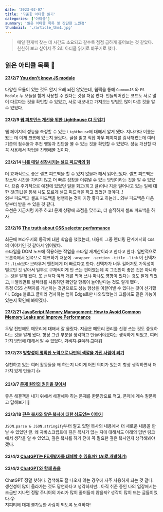 ```yaml
---
date: '2023-02-07'
title: '꾸준한 아티클 읽기'
categories: ['아티클']
summary: '읽은 아티클 목록 및 간단한 느낀점'
thumbnail: './article_thm1.jpg'
---
```


> 매일 한개씩 찾는 데 시간도 소요되고 갈수록 점점 급하게 훑어보는 것 같았다.<br />
> 찬찬히 보고 싶어서 주 2회 아티클 읽기로 바꾸기로 했다.

## 읽은 아티클 목록 📰

#### 23/2/7 [You don't know JS module](https://ui.toast.com/posts/ko_20190418)

다양한 모듈이 있는 것도 안지 오래 되진 않았는데, 웹팩을 통해 `CommonJS` 와 `ES Module` 두 모듈을 함께 사용할 수 있다는 것을 처음 봤다. 번들되어있는 코드도 서로 많이 다르다는 것을 확인할 수 있었고, 서로 내보내고 가져오는 방법도 많이 다른 것을 알 수 있었다.</br>

#### 23/2/9 [웹 퍼포먼스 개선을 위한 Lighthouse CI 도입기](https://blog.dramancompany.com/2021/04/%ec%9b%b9-%ed%8d%bc%ed%8f%ac%eb%a8%bc%ec%8a%a4-%ea%b0%9c%ec%84%a0%ec%9d%84-%ec%9c%84%ed%95%9c-lighthouse-ci-%eb%8f%84%ec%9e%85%ea%b8%b0/)

웹 페이지의 성능을 측정할 수 있는 `Lighthouse`에 대해서 알게 됐다. 지나가다 이름은 봤는 데 이게 크롬에 있는지 몰랐다.. 글을 읽고 직접 아무 페이지를 검사해봤는데 여러 기준의 점수들과 추천 행동과 진단을 볼 수 있는 것을 확인할 수 있었다. 성능 개션할 때 꼭 사용해서 작업을 진행해볼 것이다.</br>

#### 23/2/14 [나를 매일 성장시키는 셀프 피드백의 힘](https://yozm.wishket.com/magazine/detail/1894/)

더 효과적으로 좋은 셀프 피드백을 할 수 있지 않을까 해서 읽어보았다. 셀프 피드백은 장소와 시간을 가리지 않고 더 빠른 성장을 이뤄낼 수 있는 방법이라는 것을 알 수 있었다. 요즘 주기적으로 예전에 있었던 일을 회고(회고 글)이나 지금 일어나고 있는 일에 대한 것(TIL)을 통해 나도 모르게 셀프 피드백을 하고 있었던 것이다..!</br>
외부 피드백과 셀프 피드백을 병행하는 것이 가장 좋다고 하는데.. 외부 피드백은 다음 달부터 받을 수 있을 것 같다. </br>
우선은 지금처럼 자주 하고! 문제 상황에 초점을 맞추고, 더 솔직하게 셀프 피드백을 하자 </br>

#### 23/2/16 [The truth about CSS selector performance](https://blogs.windows.com/msedgedev/2023/01/17/the-truth-about-css-selector-performance/?ref=sidebar)

최근에 브라우저의 동작에 대한 학습을 했었는데, 내용이 그중 렌더링 단계에서의 css의 이야기인 것 같아서 읽어봤다. </br> 스타일을 DOM 노드에 적용하는 작업을 스타일 재계산이라고 한다고 한다. 일반적으로 오른쪽에서 왼쪽으로 체크하기 때문에 `.wrapper .section .title .link` 이 선택자가 `.link`보다 브라우저 엔진에게 더 빠르다고 한다. 선택자가 너무 길어져도 가독성이 별로인 것 같아서 일부로 구체적이게 안 쓰는 편이였는데 꼭 그것만이 좋은 것은 아니라는 것을 알게 됐다. 또 선택자 여러 개를 띄어 쓰냐 마냐도 영향이 있다는 것도 알게 되었고, li 엘리먼트 셀렉터를 사용하면 확인할 항목이 늘어난다는 것도 알게 됐다.</br>
특정 CSS 선택자를 개선하는 것만으로도 성능 향상을 이끌어낼 수 있다는 것이 신기했다. Edge 블로그 글이라 검사하는 법이 Edge로만 나와있었는데 크롬에도 같은 기능이 있는지 확인해 봐야겠다.

#### 23/2/21 [JavaScript Memory Management: How to Avoid Common Memory Leaks and Improve Performance](https://medium.com/itnext/javascript-memory-management-how-to-avoid-common-memory-leaks-and-improve-performance-c018dbbca954)

두달 전만에도 메모리에 대해서 잘 몰랐다. 지금은 메모리 관리를 신경 쓰는 것도 중요하다는 것을 알게 됐다. 항상 그런 부분을 생각하고 만들어야겠다는 생각하게 되었고, 여러가지 방법에 대해서 알 수 있었다. ~~가비지 컬렉터 고마워~~

#### 23/2/23 [방향성이 명확한 노력으로 나만의 색깔을 가진 사람이 되기](https://evan-moon.github.io/2021/09/10/developer-direction-of-effort/)

실천하고 있는 여러 활동들을 왜 하는지 나이게 어떤 의미가 있는지 항상 생각하면서 더 가치 있게 만들기 👍

#### 23/3/7 [문제 원인의 원인을 찾아서](https://toss.tech/article/real-reason)

좋은 해결책을 내기 위해서 해결해야 하는 문제를 한문장으로 적고, 문제에 계속 질문하고 답해보기 🦓

#### 23/3/18 [깊은 복사와 얕은 복사에 대한 심도있는 이야기](https://medium.com/watcha/%EA%B9%8A%EC%9D%80-%EB%B3%B5%EC%82%AC%EC%99%80-%EC%96%95%EC%9D%80-%EB%B3%B5%EC%82%AC%EC%97%90-%EB%8C%80%ED%95%9C-%EC%8B%AC%EB%8F%84%EC%9E%88%EB%8A%94-%EC%9D%B4%EC%95%BC%EA%B8%B0-2f7d797e008a)

`JSON.parse & JSON.stringify`부터 알고 있던 복사의 내용에서 더 새로운 내용을 만날 수 있었던 글. 왜 자바스크립트에 깊은 복사가 없는 지에 대해서도 아래의 답변 링크에서 생각을 알 수 있었고, 깊은 복사를 하기 전에 꼭 필요한 깊은 복사인지 생각해봐야겠다.

#### 23/4/2 [ChatGPT는 FE개발자를 대체할 수 있을까? (AI로 개발하기)](https://fe-developers.kakaoent.com/2023/230323-chatgpt-and-fe-developer/)

#### 23/4/2 [ChatGPT와 함께 춤을](https://jojoldu.tistory.com/709)

ChatGPT 정말 핫하다. 검색해도 잘 나오지 않는 경우에 자주 사용하게 되는 것 같다.</br>
생산성이 많이 올라가는 것도 당연하다고 생각하지만.. 아직 취준 중인 나의 입장에서는 조금만 지나면 정말 주니어의 자리가 많이 줄어들지 않을까? 생각이 많이 드는 글들이었다.😲</br>
지피티에 대체 불가능한 사람이 되도록 노력하자!
